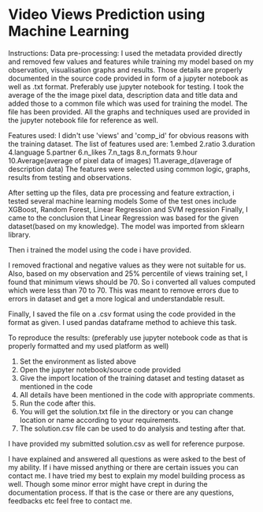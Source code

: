 # Video Views Prediction using Machine Learning

Instructions:
Data pre-processing:
I used the metadata provided directly and removed few values and features while training my model
based on my observation, visualisation graphs and results. Those details are properly documented in the
source code provided in form of a jupyter notebook as well as .txt format. Preferably use jupyter notebook
for testing. 
I took the average of the the image pixel data, description data and title data and added those to a common file
which was used for training the model. The file has been provided.
All the graphs and techniques used are provided in the jupyter notebook file for reference as well.

Features used:
I didn't use 'views' and 'comp_id' for obvious reasons with the training dataset.
The list of features used are:
1.embed
2.ratio
3.duration
4.language
5.partner
6.n_likes
7.n_tags
8.n_formats
9.hour
10.Average(average of pixel data of images)
11.average_d(average of description data)
The features were selected using common logic, graphs, results from testing and observations.

After setting up the files, data pre processing and feature extraction, i tested several machine learning models 
Some of the test ones include XGBoost, Random Forest, Linear Regression and SVM regression
Finally, I came to the conclusion that Linear Regression was based for the given dataset(based on
my knowledge). The model was imported from sklearn library.

Then i trained the model using the code i have provided.

I removed fractional and negative values as they were not suitable for us. Also, based on my observation
and 25% percentile of views training set, I found that minimum views should be 70.
So i converted all values computed which were less than 70 to 70. This was meant to remove errors
due to errors in dataset and get a more logical and understandable result.

Finally, I saved the file on a .csv format using the code provided in the format as given.
I used pandas dataframe method to achieve this task.

To reproduce the results:
(preferably use jupyter notebook code as that is properly formatted and my used platform as well)
1. Set the environment as listed above
2. Open the jupyter notebook/source code provided
3. Give the import location of the training dataset and testing dataset as mentioned in the code
4. All details have been mentioned in the code with appropriate comments.
5. Run the code after this.
6. You will get the solution.txt file in the directory or you can change location or name according to your requirements.
7. The solution.csv file can be used to do analysis and testing after that.

I have provided my submitted solution.csv as well for reference purpose.

I have explained and answered all questions as were asked to the best of my ability. If i have missed anything or there are certain
issues you can contact me. I have tried my best to explain my model building process as well. Though some minor error might have crept in
during the documentation process. If that is the case or there are any questions, feedbacks etc feel free to contact me.



